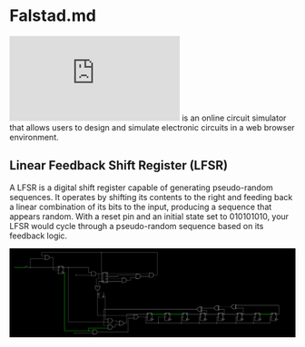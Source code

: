 # Falstad.md
![Falstad](https://www.falstad.com/circuit/circuitjs.html) is an online circuit simulator that allows users to design and simulate electronic circuits in a web browser environment.

## Linear Feedback Shift Register (LFSR)
A LFSR is a digital shift register capable of generating pseudo-random sequences. It operates by shifting its contents to the right and feeding back a linear combination of its bits to the input, producing a sequence that appears random. With a reset pin and an initial state set to 010101010, your LFSR would cycle through a pseudo-random sequence based on its feedback logic.

![LFSR](./LFSR.png)

